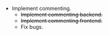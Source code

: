 * Implement commenting.
    * ~~Implement commenting backend.~~
    * ~~Implement commenting frontend.~~
    * Fix bugs.